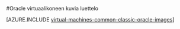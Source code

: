 <properties
  pageTitle="Oracle AM kuvia luettelo | Microsoft Azure"
  description="Oracle kuvia luettelon noutaminen Azure-valikoimassa ja Opi luomaan Oracle-virtuaalikoneen."
  services="virtual-machines-windows"
  documentationCenter=""
  authors="rickstercdn"
  manager="timlt"
  editor=""
  tags="azure-service-management, azure-resource-manager"/>

<tags
  ms.service="virtual-machines-windows"
  ms.devlang="na"
  ms.topic="article"
  ms.tgt_pltfrm="vm-windows"
  ms.workload="infrastructure-services"
  ms.date="09/06/2016"
  ms.author="rclaus" />

#<a name="list-of-oracle-virtual-machine-images"></a>Oracle virtuaalikoneen kuvia luettelo

[AZURE.INCLUDE [virtual-machines-common-classic-oracle-images](../../includes/virtual-machines-common-classic-oracle-images.md)]

